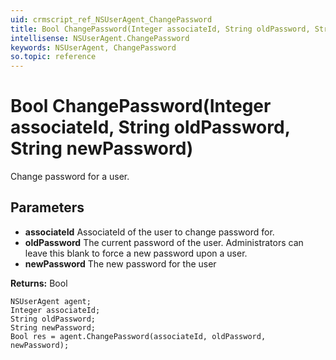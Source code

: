 ```yaml
---
uid: crmscript_ref_NSUserAgent_ChangePassword
title: Bool ChangePassword(Integer associateId, String oldPassword, String newPassword)
intellisense: NSUserAgent.ChangePassword
keywords: NSUserAgent, ChangePassword
so.topic: reference
---
```


# Bool ChangePassword(Integer associateId, String oldPassword, String newPassword)

Change password for a user.

## Parameters

* **associateId** AssociateId of the user to change password for.
* **oldPassword** The current password of the user.  Administrators can leave this blank to force a new password upon a user.
* **newPassword** The new password for the user

**Returns:** Bool

```crmscript
NSUserAgent agent;
Integer associateId;
String oldPassword;
String newPassword;
Bool res = agent.ChangePassword(associateId, oldPassword, newPassword);
```

